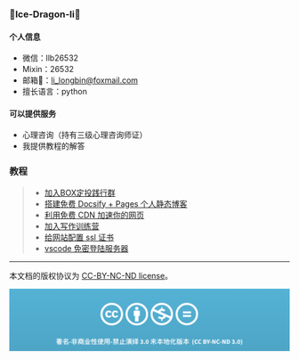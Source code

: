 
### 👋Ice-Dragon-li👋
#### 个人信息
- 微信：llb26532
- Mixin：26532
- 邮箱📮：li_longbin@foxmail.com
- 擅长语言：python


#### 可以提供服务
- 心理咨询（持有三级心理咨询师证）
- 我提供教程的解答






### 教程

> * [加入BOX定投践行群](jian-xing-qun/README.md)
> * [搭建免费 Docsify + Pages 个人静态博客](new-blog/README.md)
> * [利用免费 CDN 加速你的网页](speedup-web/speedup-web.md)
> * [加入写作训练营](write-camp/README.md)
> * [给网站配置 ssl 证书](ssl-ngnix/README.md)
> * [vscode 免密登陆服务器](vscode-ssh/vscode-ssh.md)
-----








本文档的版权协议为 [CC-BY-NC-ND license](https://creativecommons.org/licenses/by-nc-nd/3.0/deed.zh)。

![CC-BY-NC-ND](images/CC-BY-NC-ND.png?raw=true)
